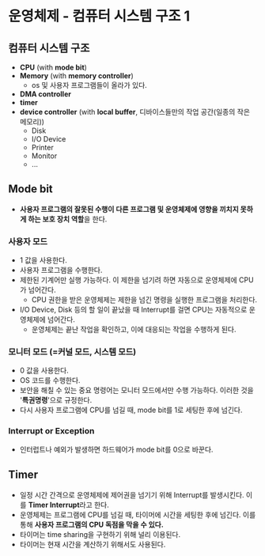 # 운영체제 - 컴퓨터 시스템 구조 1

## 컴퓨터 시스템 구조

- **CPU** (with **mode bit**)
- **Memory** (with **memory controller**)
  - os 및 사용자 프로그램들이 올라가 있다.
- **DMA controller**
- **timer**
- **device controller**  (with **local buffer**, 디바이스들만의 작업 공간(일종의 작은 메모리))
  - Disk
  - I/O Device
  - Printer
  - Monitor
  - ...



## Mode bit

- **사용자 프로그램의 잘못된 수행이 다른 프로그램 및 운영체제에 영향을 끼치지 못하게 하는 보호 장치 역할**을 한다.

### 사용자 모드

- 1 값을 사용한다.
- 사용자 프로그램을 수행한다.
- 제한된 기계어만 실행 가능하다. 이 제한을 넘기려 하면 자동으로 운영체제에 CPU가 넘어간다.
  - CPU 권한을 받은 운영체제는 제한을 넘긴 명령을 실행한 프로그램을 처리한다.
- I/O Device, Disk 등의 할 일이 끝났을 때 Interrupt를 걸면 CPU는 자동적으로 운영체제에 넘어간다.
  - 운영체제는 끝난 작업을 확인하고, 이에 대응되는 작업을 수행하게 된다.

### 모니터 모드 (=커널 모드, 시스템 모드)

- 0 값을 사용한다.
- OS 코드를 수행한다.
- 보안을 해칠 수 있는 중요 명령어는 모니터 모드에서만 수행 가능하다. 이러한 것을 '**특권명령**'으로 규정한다.
- 다시 사용자 프로그램에 CPU를 넘길 때, mode bit를 1로 세팅한 후에 넘긴다.

### Interrupt or Exception

- 인터럽트나 예외가 발생하면 하드웨어가 mode bit를 0으로 바꾼다.



## Timer

- 일정 시간 간격으로 운영체제에 제어권을 넘기기 위해 Interrupt를 발생시킨다. 이를 **Timer Interrupt**라고 한다.
- 운영체제는 프로그램에 CPU를 넘길 때, 타이머에 시간을 세팅한 후에 넘긴다. 이를 통해 **사용자 프로그램의 CPU 독점을 막을 수 있다.**
- 타이머는 time sharing을 구현하기 위해 널리 이용된다.
- 타이머는 현재 시간을 계산하기 위해서도 사용된다.

